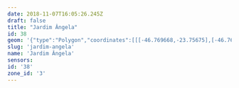 ```yaml
---
date: 2018-11-07T16:05:26.245Z
draft: false
title: "Jardim Ângela"
id: 38
geom: '{"type":"Polygon","coordinates":[[[-46.769668,-23.75675],[-46.767076,-23.75427],[-46.766125,-23.752846],[-46.766316,-23.747126],[-46.765565,-23.742462],[-46.76335,-23.738187],[-46.761208,-23.737665],[-46.757392,-23.738671],[-46.754089,-23.739286],[-46.747761,-23.742132],[-46.743862,-23.743302],[-46.739855,-23.743342],[-46.735279,-23.741814],[-46.732299,-23.739472],[-46.730554,-23.737409],[-46.729392,-23.734674],[-46.728938,-23.730671],[-46.729321,-23.725971],[-46.735792,-23.725332],[-46.739629,-23.723289],[-46.742172,-23.72074],[-46.744535,-23.716708],[-46.74748,-23.714081],[-46.749019,-23.711402],[-46.748751,-23.708699],[-46.748179,-23.706976],[-46.748219,-23.706883],[-46.747935,-23.706044],[-46.748935,-23.705803],[-46.750326,-23.705306],[-46.750389,-23.705432],[-46.75126,-23.705027],[-46.750391,-23.70316],[-46.749502,-23.70101],[-46.750172,-23.701011],[-46.752807,-23.700429],[-46.753377,-23.700148],[-46.755135,-23.699566],[-46.755677,-23.699238],[-46.755965,-23.698883],[-46.756427,-23.697851],[-46.756527,-23.697271],[-46.756455,-23.696893],[-46.756097,-23.696027],[-46.755884,-23.695059],[-46.755657,-23.694395],[-46.753643,-23.692613],[-46.752024,-23.691456],[-46.751871,-23.691257],[-46.751621,-23.690574],[-46.751659,-23.690232],[-46.751792,-23.689883],[-46.752358,-23.688984],[-46.75246,-23.688563],[-46.752686,-23.688095],[-46.75315,-23.687366],[-46.753629,-23.686812],[-46.753683,-23.686665],[-46.753135,-23.685964],[-46.752602,-23.685466],[-46.752108,-23.685083],[-46.751263,-23.684684],[-46.750911,-23.684285],[-46.749361,-23.682829],[-46.748978,-23.681831],[-46.748945,-23.681444],[-46.749241,-23.680954],[-46.749508,-23.680271],[-46.750296,-23.679662],[-46.750419,-23.679364],[-46.750345,-23.67865],[-46.749836,-23.677952],[-46.749542,-23.676384],[-46.750006,-23.675985],[-46.751365,-23.675778],[-46.753692,-23.675714],[-46.756162,-23.675192],[-46.756505,-23.675356],[-46.757102,-23.67549],[-46.758729,-23.675693],[-46.75894,-23.674443],[-46.759721,-23.672706],[-46.759828,-23.671623],[-46.759911,-23.67135],[-46.760205,-23.670905],[-46.760464,-23.670641],[-46.761208,-23.670138],[-46.761637,-23.669919],[-46.761987,-23.669821],[-46.76214,-23.669831],[-46.762149,-23.670145],[-46.76265,-23.671891],[-46.762586,-23.672309],[-46.762802,-23.672825],[-46.763364,-23.673384],[-46.764159,-23.675075],[-46.764348,-23.674932],[-46.767607,-23.679357],[-46.768403,-23.680943],[-46.76844,-23.681281],[-46.768597,-23.681444],[-46.769382,-23.681415],[-46.769382,-23.680887],[-46.769501,-23.680756],[-46.769959,-23.680626],[-46.770165,-23.68046],[-46.770309,-23.679777],[-46.770539,-23.679434],[-46.772601,-23.678239],[-46.77372,-23.677442],[-46.773941,-23.677113],[-46.773943,-23.676865],[-46.774034,-23.676866],[-46.773988,-23.676103],[-46.774097,-23.675991],[-46.775207,-23.676308],[-46.776039,-23.677202],[-46.776601,-23.678274],[-46.776601,-23.678572],[-46.776371,-23.678917],[-46.776298,-23.679248],[-46.77653,-23.679897],[-46.778901,-23.68417],[-46.781041,-23.688204],[-46.781908,-23.688193],[-46.784771,-23.688732],[-46.784928,-23.688432],[-46.784781,-23.687857],[-46.784847,-23.687752],[-46.78686,-23.686697],[-46.789035,-23.685752],[-46.7892,-23.685466],[-46.789372,-23.685553],[-46.789743,-23.685938],[-46.78985,-23.686336],[-46.790069,-23.686344],[-46.790358,-23.685613],[-46.79046,-23.685082],[-46.790617,-23.685085],[-46.791079,-23.685823],[-46.790649,-23.686967],[-46.790368,-23.688015],[-46.790345,-23.688496],[-46.790248,-23.688767],[-46.789419,-23.689907],[-46.789487,-23.690418],[-46.789845,-23.69086],[-46.789781,-23.690941],[-46.791066,-23.69265],[-46.791064,-23.692907],[-46.790695,-23.693789],[-46.790642,-23.694055],[-46.791632,-23.693864],[-46.79164,-23.693928],[-46.791195,-23.694311],[-46.791264,-23.694481],[-46.791391,-23.694501],[-46.791954,-23.694324],[-46.792546,-23.694346],[-46.793524,-23.693857],[-46.793635,-23.693893],[-46.793993,-23.69459],[-46.79471,-23.694219],[-46.794928,-23.695177],[-46.795083,-23.69546],[-46.795327,-23.695567],[-46.795869,-23.695411],[-46.796087,-23.695449],[-46.796475,-23.695748],[-46.797023,-23.696457],[-46.797289,-23.696695],[-46.79835,-23.69665],[-46.798929,-23.696358],[-46.799345,-23.696285],[-46.799933,-23.696252],[-46.800418,-23.696401],[-46.800731,-23.696959],[-46.801412,-23.697109],[-46.801416,-23.69805],[-46.801587,-23.698554],[-46.801239,-23.698921],[-46.800712,-23.698562],[-46.799548,-23.699129],[-46.799434,-23.699117],[-46.798981,-23.699315],[-46.798147,-23.699428],[-46.797546,-23.699699],[-46.794608,-23.700378],[-46.794181,-23.700572],[-46.792752,-23.700965],[-46.792336,-23.701176],[-46.791897,-23.70165],[-46.791952,-23.701835],[-46.791935,-23.703157],[-46.791736,-23.703666],[-46.791751,-23.704026],[-46.791624,-23.704339],[-46.79165,-23.704806],[-46.791364,-23.704836],[-46.791411,-23.705035],[-46.791746,-23.705334],[-46.792168,-23.706198],[-46.792238,-23.706588],[-46.792175,-23.706979],[-46.792417,-23.707273],[-46.792569,-23.707899],[-46.792575,-23.708506],[-46.792464,-23.70876],[-46.792593,-23.709041],[-46.792532,-23.709276],[-46.792894,-23.709425],[-46.792882,-23.709849],[-46.793053,-23.710146],[-46.792959,-23.710387],[-46.793013,-23.71063],[-46.792561,-23.710964],[-46.792636,-23.711054],[-46.792802,-23.71109],[-46.792801,-23.711329],[-46.792892,-23.711457],[-46.792754,-23.711591],[-46.792744,-23.711738],[-46.792976,-23.712143],[-46.792903,-23.712267],[-46.793028,-23.713152],[-46.79325,-23.713161],[-46.793335,-23.713261],[-46.793339,-23.713334],[-46.793248,-23.713412],[-46.793258,-23.713601],[-46.793691,-23.713596],[-46.79367,-23.713772],[-46.794135,-23.713926],[-46.794187,-23.714256],[-46.7944,-23.71448],[-46.794383,-23.714545],[-46.794581,-23.714646],[-46.794757,-23.714951],[-46.795523,-23.715477],[-46.795761,-23.715547],[-46.796763,-23.715479],[-46.796883,-23.715357],[-46.796985,-23.715045],[-46.797097,-23.714972],[-46.797234,-23.715069],[-46.797299,-23.715437],[-46.797611,-23.715838],[-46.797782,-23.716814],[-46.797738,-23.716979],[-46.797866,-23.717205],[-46.797784,-23.717881],[-46.797804,-23.718837],[-46.7977,-23.719313],[-46.798068,-23.720178],[-46.798011,-23.720335],[-46.797495,-23.720863],[-46.797302,-23.721216],[-46.798046,-23.72261],[-46.798766,-23.723267],[-46.798512,-23.723727],[-46.798281,-23.723947],[-46.798423,-23.725549],[-46.798026,-23.726494],[-46.797962,-23.727387],[-46.797568,-23.728009],[-46.798204,-23.729866],[-46.798358,-23.730694],[-46.798569,-23.731129],[-46.798375,-23.731297],[-46.79785,-23.732185],[-46.797583,-23.73279],[-46.797324,-23.733725],[-46.797094,-23.734173],[-46.796916,-23.734384],[-46.796242,-23.734737],[-46.796001,-23.735786],[-46.796517,-23.7363],[-46.79574,-23.736644],[-46.795856,-23.736842],[-46.796073,-23.738293],[-46.795957,-23.738784],[-46.794698,-23.739571],[-46.79403,-23.739898],[-46.793736,-23.739872],[-46.793226,-23.739533],[-46.793066,-23.739467],[-46.792976,-23.739511],[-46.793154,-23.739747],[-46.793373,-23.74027],[-46.792456,-23.740861],[-46.792155,-23.740981],[-46.792546,-23.741262],[-46.7919,-23.741743],[-46.792101,-23.741972],[-46.79195,-23.742116],[-46.792276,-23.742598],[-46.790894,-23.742984],[-46.79106,-23.743684],[-46.790992,-23.743729],[-46.790734,-23.743689],[-46.790178,-23.744084],[-46.789875,-23.744413],[-46.789492,-23.745065],[-46.789379,-23.745499],[-46.78939,-23.745766],[-46.789179,-23.745847],[-46.788787,-23.745843],[-46.788479,-23.745908],[-46.787729,-23.746381],[-46.787506,-23.747016],[-46.787796,-23.747352],[-46.787258,-23.747521],[-46.786858,-23.747509],[-46.785916,-23.747806],[-46.786002,-23.748111],[-46.785419,-23.747935],[-46.784995,-23.748041],[-46.784669,-23.748024],[-46.783209,-23.748777],[-46.782596,-23.749781],[-46.782134,-23.750294],[-46.782057,-23.751346],[-46.781777,-23.751723],[-46.781484,-23.75157],[-46.780065,-23.749387],[-46.779685,-23.749796],[-46.779525,-23.749873],[-46.778846,-23.749993],[-46.77815,-23.750591],[-46.777861,-23.750639],[-46.777043,-23.750602],[-46.776566,-23.751654],[-46.776613,-23.752259],[-46.776497,-23.752548],[-46.777213,-23.753393],[-46.777404,-23.754295],[-46.777313,-23.754356],[-46.776731,-23.754585],[-46.776285,-23.754544],[-46.776175,-23.75471],[-46.775952,-23.75478],[-46.774345,-23.754246],[-46.773985,-23.754503],[-46.773766,-23.754585],[-46.773056,-23.754593],[-46.772923,-23.754422],[-46.772698,-23.754422],[-46.772403,-23.754749],[-46.772102,-23.754776],[-46.77202,-23.754755],[-46.772052,-23.754593],[-46.77195,-23.75445],[-46.771566,-23.75425],[-46.771007,-23.754107],[-46.770656,-23.754146],[-46.770442,-23.754087],[-46.770184,-23.753862],[-46.769771,-23.753669],[-46.769573,-23.753259],[-46.769668,-23.75675]]]}'
slug: 'jardim-angela'
name: 'Jardim Ângela'
sensors:
id: '38'
zone_id: '3'
---
```

		